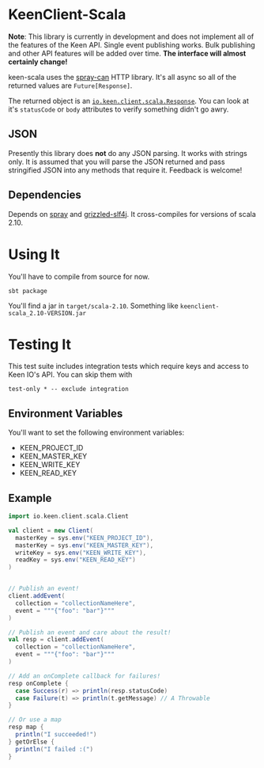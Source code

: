 # KeenClient-Scala

**Note**: This library is currently in development and does not implement all of the features of the Keen API.
Single event publishing works. Bulk publishing and other API features will be added over time. **The interface will almost
certainly change!**

keen-scala uses the [spray-can](http://spray.io/) HTTP library.
It's all async so all of the returned values are
`Future[Response]`.

The returned object is an [`io.keen.client.scala.Response`](src/main/scala/io/keen/client/scala/package.scala). You can look at it's
`statusCode` or `body` attributes to verify something didn't go awry.

## JSON

Presently this library does **not** do any JSON parsing. It works with strings only. It is
assumed that you will parse the JSON returned and pass stringified JSON into any methods that
require it. Feedback is welcome!

## Dependencies

Depends on [spray](http://spray.io/) and
[grizzled-slf4j](http://software.clapper.org/grizzled-slf4j/). It cross-compiles for versions of scala 2.10.

# Using It

You'll have to compile from source for now.

```
sbt package
```

You'll find a jar in `target/scala-2.10`. Something like `keenclient-scala_2.10-VERSION.jar`

# Testing It

This test suite includes integration tests which require keys and access to Keen IO's
API. You can skip them with

```
test-only * -- exclude integration
```

## Environment Variables

You'll want to set the following environment variables:

* KEEN_PROJECT_ID
* KEEN_MASTER_KEY
* KEEN_WRITE_KEY
* KEEN_READ_KEY

## Example

```scala
import io.keen.client.scala.Client

val client = new Client(
  masterKey = sys.env("KEEN_PROJECT_ID"),
  masterKey = sys.env("KEEN_MASTER_KEY"),
  writeKey = sys.env("KEEN_WRITE_KEY"),
  readKey = sys.env("KEEN_READ_KEY")
)


// Publish an event!
client.addEvent(
  collection = "collectionNameHere",
  event = """{"foo": "bar"}"""
)

// Publish an event and care about the result!
val resp = client.addEvent(
  collection = "collectionNameHere",
  event = """{"foo": "bar"}"""
)

// Add an onComplete callback for failures!
resp onComplete {
  case Success(r) => println(resp.statusCode)
  case Failure(t) => println(t.getMessage) // A Throwable
}

// Or use a map
resp map {
  println("I succeeded!")
} getOrElse {
  println("I failed :(")
}

```
